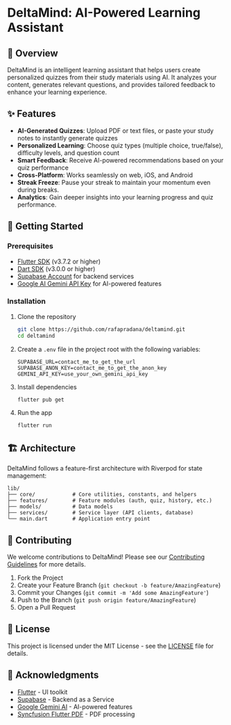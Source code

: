 # DeltaMind: AI-Powered Learning Assistant

## 🧠 Overview

DeltaMind is an intelligent learning assistant that helps users create personalized quizzes from their study materials using AI. It analyzes your content, generates relevant questions, and provides tailored feedback to enhance your learning experience.

## ✨ Features

- **AI-Generated Quizzes**: Upload PDF or text files, or paste your study notes to instantly generate quizzes
- **Personalized Learning**: Choose quiz types (multiple choice, true/false), difficulty levels, and question count
- **Smart Feedback**: Receive AI-powered recommendations based on your quiz performance
- **Cross-Platform**: Works seamlessly on web, iOS, and Android
- **Streak Freeze**: Pause your streak to maintain your momentum even during breaks.
- **Analytics**: Gain deeper insights into your learning progress and quiz performance.


## 🚀 Getting Started

### Prerequisites

- [Flutter SDK](https://flutter.dev/docs/get-started/install) (v3.7.2 or higher)
- [Dart SDK](https://dart.dev/get-dart) (v3.0.0 or higher)
- [Supabase Account](https://supabase.com) for backend services
- [Google AI Gemini API Key](https://ai.google.dev/) for AI-powered features

### Installation

1. Clone the repository
   ```bash
   git clone https://github.com/rafapradana/deltamind.git
   cd deltamind
   ```

2. Create a `.env` file in the project root with the following variables:
   ```
   SUPABASE_URL=contact_me_to_get_the_url
   SUPABASE_ANON_KEY=contact_me_to_get_the_anon_key
   GEMINI_API_KEY=use_your_own_gemini_api_key

   ```

3. Install dependencies
   ```bash
   flutter pub get
   ```

4. Run the app
   ```bash
   flutter run
   ```

## 🏗️ Architecture

DeltaMind follows a feature-first architecture with Riverpod for state management:

```
lib/
├── core/            # Core utilities, constants, and helpers
├── features/        # Feature modules (auth, quiz, history, etc.)
├── models/          # Data models
├── services/        # Service layer (API clients, database)
└── main.dart        # Application entry point
```

## 🤝 Contributing

We welcome contributions to DeltaMind! Please see our [Contributing Guidelines](CONTRIBUTING.md) for more details.

1. Fork the Project
2. Create your Feature Branch (`git checkout -b feature/AmazingFeature`)
3. Commit your Changes (`git commit -m 'Add some AmazingFeature'`)
4. Push to the Branch (`git push origin feature/AmazingFeature`)
5. Open a Pull Request

## 📄 License

This project is licensed under the MIT License - see the [LICENSE](LICENSE) file for details.

## 🙏 Acknowledgments

- [Flutter](https://flutter.dev) - UI toolkit
- [Supabase](https://supabase.com) - Backend as a Service
- [Google Gemini AI](https://ai.google.dev/) - AI-powered features
- [Syncfusion Flutter PDF](https://www.syncfusion.com/flutter-widgets/flutter-pdf) - PDF processing

